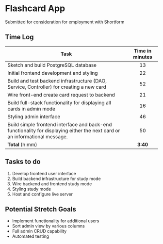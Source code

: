 # Flashcard App

Submitted for consideration for employment with Shortform

## Time Log

| Task                                                                                     | Time in minutes 
|------------------------------------------------------------------------------------------|:---------------:|
| Sketch and build PostgreSQL database                                                     |       13        |
| Initial frontend development and styling                                                 |       22        |
| Build and test backend infrastructure (DAO, Service, Controller) for creating a new card |       52        |
| Wire front-end create card request to backend                                            |       21        |
| Build full-stack functionality for displaying all cards in admin mode                    |       16        |
| Styling admin interface |       46        |
| Build simple frontend interface and back-end functionality for displaying either the next card or an informational message. |       50        |
| **Total** (h:mm)                                                                         |    **3:40**     |

## Tasks to do

1. Develop frontend user interface
2. Build backend infrastructure for study mode
3. Wire backend and frontend study mode
4. Styling study mode
5. Host and configure live server

## Potential Stretch Goals
- Implement functionality for additional users
- Sort admin view by various columns
- Full admin CRUD capability
- Automated testing